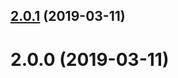 
<a name="2.0.1"></a>
## [2.0.1](https://github.com/tinper-bee/input-group-addon/compare/v2.0.0...v2.0.1) (2019-03-11)



<a name="2.0.0"></a>
# 2.0.0 (2019-03-11)



